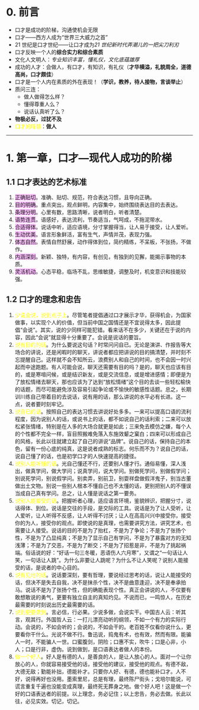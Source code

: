 # 0. 前言
- 口才是成功的阶梯，沟通使机会无限
- 口才——西方人成为“世界三大威力之首”
- 21 世纪是口才世纪——让口才成为*21 世纪新时代弄潮儿的一把尖刀利刃*
- 口才反映一个人的**综合实力和综合素质**
- 文化人文明人：*专业知识丰富，懂礼仪，文化底蕴雄厚*
- 成功的人才：会做人，有口才，有知识，有礼仪（**才华横溢，礼貌周全，道德高尚，口才颇佳**）
- 口才是一个人内在素质的外在表现！（**学识，教养，待人接物，言谈举止**）
- 质问三连：
	- 做人做得怎么样？
	- 懂得尊重人么？
	- 说话认真听了么？ 
- **物极必反，过犹不及**
- <font color="#ffff00">口才的精髓</font>：**做人**
----
# 1. 第一章，口才—现代人成功的阶梯
## 1.1 口才表达的艺术标准
1. <span style="background:#fdbfff">正确贴切</span>。准确、贴切、规范，符合表达习惯，且导向正确。 
2. <span style="background:#fdbfff">目的明确</span>。重点突出，观点鲜明，内容集中，始终围绕表达目的去表达。 
3. <span style="background:#fdbfff">条理分明</span>。心里有数，思路清晰，说者明白，听者清楚。
4. <span style="background:#fdbfff">语势连贯</span>。语感好，表达流利，节奏适当，气呵成，不拖泥带水。 
5. <span style="background:#fdbfff">合适得体</span>。说话中听，适应语境，分寸掌握得当，让人易于接受，让人爱听。
6. <span style="background:#fdbfff">生动优美</span>。语言形象鲜活，富有生气，声情并茂，表现力强。 
7. <span style="background:#fdbfff">体态自然</span>。表情自然舒展，动作得体到位，简约精练，不呆板，不张扬，不做作。
8. <span style="background:#fdbfff">内涵深刻</span>。新颖、独特，有内容，有创见，有独到的见獬，能揭示事物的本质。
9. <span style="background:#fdbfff">灵活机动</span>。心态平稳，临场不乱，思维敏捷，调整及时，机变意识和技能较强。
## 1.2 口才的理念和忠告
1. <font color="#ffff00">少说会说，说到点子上</font>。尽管笔者提倡通过口才展示才华，获得机会，为国家做事，以实现个人的价值，但当前中国之国情还是不宜说得太多，因此提倡“会说”。其实，说的少同样可能犯错。看来话不在多少，关键还在于说的内容，因此“会说”就显得十分重要了。会说是说话的要旨。 
2. <font color="#ffff00"> 说有目的的话</font>。为什么要说这句话？时常问问自已。无论是演讲、作报告等大场合的讲说，还是闲暇时的聊天，讲说者都应把讲说的目的搞清楚，并时刻不忘提醒自己。这样就不会不知所云，浪费别人和自己的时间，也不会因一时兴起而中途跑题。有人可能会说，聊天还需要有目的吗？是的，聊天也应该有目的，或是寒喧问候，或是结识新友，或是交流信息，或是增进感情；即便是为了放松情绪去聊天，那也应该为了达到“放松情绪”这个目的去谈一些轻松榆快的话题，而尽可能避免涉及容易引起争论或不愉快的敏感性话题。总之，长期训川练自己带着目的去说话，说有用的话，那么讲说的水平必有长进。这一点，说者要时刻牢记。
3. <font color="#ffff00"> 说自已的话</font>。按照自己的表达习惯去讲说好处多多。一来可以提高口语的流利程度，因为说别人的话，或说书上的话，都不如说自己的话利索；二来可以放松紧张情绪，特别是在人多的大场合就更是如此；三来免去模仿之嫌，每个人的个性都不完全一样，盲目照搬难免落入东施效颦之窠白；四来可以形成自己的风格，长此以往就建立起了自己的讲说“品牌”。说自己的话，保持自己的本色，留有一份心底的纯真，这是说者成熟的标志。何乐而不为？说自己的话，说自己懂了的话，也是初学口才的人快速提高的捷径。
4. <font color="#ffff00">说别人能听懂的话</font>。光自己懂还不行，还要别人懂才行。通俗易懂，深人浅出，做真学问，做大学问；说真学问，说大学问。别做死学问，别做假学问；别说死学问，别说假学问。别卖弄，别前卫，别耍祥盘做假洋鬼子，别当古董做出土文物。别说一些别人根本不懂自己也不太懂的话，更别把别人的不懂误当成自己真有学问。总之，让人懂是说话之第一要务。 
5. <font color="#ffff00">说别人能接受的话</font>。把握听者心理，适应语言环境，鉴貌辨识，把握分寸，说话得体、到位。说话是交往的手段，是交际的工具。说话是为了让人受听，让人爱听，让人听得不反感，让人听得不讨厌；让人在高高兴兴中接受你，接受你的为人，接受你的观点。即使说的是真理，也需要讲究方法，讲究艺术，也需要让人接受。说话的目的不是为了抬杠，不是为了争论；不是为了张扬个性，不是为了凸显纯真；不是为了显示自己有学问，不是为了暴露对方的无知浅薄；不是为了交恶，不是为了断交；不是为了招惹是非，不是为了挑起祸端。俗话说的好：“好话一句三冬暖，恶语伤人六月寒”，又谓之“一句话让人笑，一句话让人跳”。为什么非要让人跳呢？为什么不让人笑呢？说别人能接受的话，是说者的中心目的。
6. <font color="#ffff00">说有见地的话</font>。说话要深刻，要有哲理，要说经过思考的话，说让人能接受的话，但决不是失去自我，决不是抹杀个性，决不是曲意逢迎，决不是奉承拍马。说话不是为了张扬个性，但的确能表现个性。真正会讲说的人，不仅要有敢想敢说的勇气，更要有独立自主的真知灼见。不说而已，一鸣惊人，在历史最需要的时刻说出历史最需要的话。 
7. <font color="#ffff00"> 说到更要做到</font>。言必信，行必果。少说多做，会说实干。中国古人云：听其言，观其行。外国哲人云：一打儿漂亮动听的纲领，不如一个有力的实际行动。会说的，不如会听的；会说的，不如会干的。老百姓不仅看你说什么，更要看你干什么。光说不做不行。鲁迅说，捣鬼有术，也有效，然而有限。能骗人一时，不能骗人一世。口蜜腹剑，阴险；口惠不实，吹牛；口是心非，小人；口是行非，虚伪。说到做到，是口语表达者做人的本份。 
8. <font color="#ffff00">做一个好人</font>。好人是有德的人，是善良的人，是让人放心的人。面对一个让你放心的人，你就容易接受他的话，接受他的建议，接受他的观点。有德不敌，大德无敌；勤能补拙，德能补才。只要你人好、有德，德也能补口才。人不好，说得再好也没用。墨索里尼，总是有理，最终陈尸街头；戈培尔能说，可谎言重复千遍也没能变成真理，最终死无葬身之地。做个好人吧！这是做一个好的口语表达者的前提。以上理念，务必记住；以上忠告，务必去做。长此以往，必见实效。切记，切记。